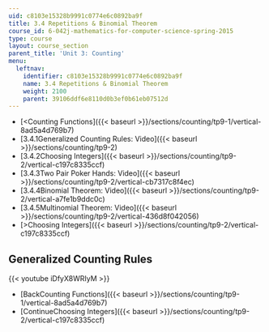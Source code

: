 ```yaml
---
uid: c8103e15328b9991c0774e6c0892ba9f
title: 3.4 Repetitions & Binomial Theorem
course_id: 6-042j-mathematics-for-computer-science-spring-2015
type: course
layout: course_section
parent_title: 'Unit 3: Counting'
menu:
  leftnav:
    identifier: c8103e15328b9991c0774e6c0892ba9f
    name: 3.4 Repetitions & Binomial Theorem
    weight: 2100
    parent: 39106ddf6e8110d0b3ef0b61eb07512d
---
```


*   [<Counting Functions]({{< baseurl >}}/sections/counting/tp9-1/vertical-8ad5a4d769b7)
*   [3.4.1Generalized Counting Rules: Video]({{< baseurl >}}/sections/counting/tp9-2)
*   [3.4.2Choosing Integers]({{< baseurl >}}/sections/counting/tp9-2/vertical-c197c8335ccf)
*   [3.4.3Two Pair Poker Hands: Video]({{< baseurl >}}/sections/counting/tp9-2/vertical-cb7317c8f4ec)
*   [3.4.4Binomial Theorem: Video]({{< baseurl >}}/sections/counting/tp9-2/vertical-a7fe1b9ddc0c)
*   [3.4.5Multinomial Theorem: Video]({{< baseurl >}}/sections/counting/tp9-2/vertical-436d8f042056)
*   [\>Choosing Integers]({{< baseurl >}}/sections/counting/tp9-2/vertical-c197c8335ccf)

Generalized Counting Rules
--------------------------

{{< youtube iDfyX8WRIyM >}}

*   [BackCounting Functions]({{< baseurl >}}/sections/counting/tp9-1/vertical-8ad5a4d769b7)
*   [ContinueChoosing Integers]({{< baseurl >}}/sections/counting/tp9-2/vertical-c197c8335ccf)